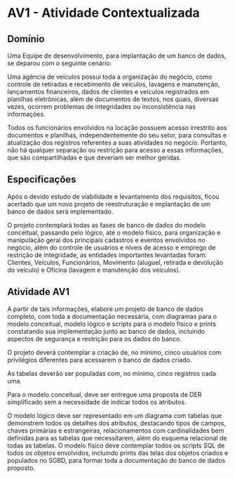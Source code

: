 # AV1 - Atividade Contextualizada

## Domínio

Uma Equipe de desenvolvimento, para implantação de um banco de dados, se deparou com o seguinte cenário:

Uma agência de veículos possui toda a organização do negócio, como controle de retiradas e recebimento de veículos, lavagens e manutenção, lançamentos financeiros, dados de clientes e veículos registrados em planilhas eletrônicas, além de documentos de textos, nos quais, diversas vezes, ocorrem problemas de integridades ou inconsistência nas informações.

Todos os funcionários envolvidos na locação possuem acesso irrestrito aos documentos e planilhas, independentemente do seu setor, para consultas e atualização dos registros referentes a suas atividades no negócio. Portanto, não há qualquer separação ou restrição para acesso a essas informações, que são compartilhadas e que deveriam ser melhor geridas.

## Especificações

Após o devido estudo de viabilidade e levantamento dos requisitos, ficou acertado que um novo projeto de reestruturação e implantação de um banco de dados será implementado.

O projeto contemplará todas as fases de banco de dados do modelo conceitual, passando pelo lógico, até o modelo físico, para organização e manipulação geral dos principais cadastros e eventos envolvidos no negócio, além do controle de usuários e níveis de acesso e emprego de restrição de integridade, as entidades importantes levantadas foram: Clientes, Veículos, Funcionários, Movimento (aluguel, retirada e devolução do veículo) e Oficina (lavagem e manutenção dos veículos).

## Atividade AV1

A partir de tais informações, elabore um projeto de banco de dados completo, com toda a documentação necessária, com diagramas para o modelo conceitual, modelo lógico e scripts para o modelo físico e prints constatando sua implementação junto ao banco de dados, incluindo aspectos de segurança e restrição para os dados do banco.

O projeto deverá contemplar a criação de, no mínimo, cinco usuários com privilégios diferentes para acessarem o banco de dados criado.

As tabelas deverão ser populadas com, no mínimo, cinco registros cada uma.

Para o modelo conceitual, deve ser entregue uma proposta de DER simplificado sem a necessidade de indicar todos os atributos.

O modelo lógico deve ser representado em um diagrama com tabelas que demonstrem todos os detalhes dos atributos, destacando tipos de campos, chaves primárias e estrangeiras, relacionamentos com cardinalidades bem definidas para as tabelas que necessitarem, além do esquema relacional de todas as tabelas.
O modelo físico deve contemplar todos os scripts SQL de todos os objetos envolvidos, incluindo prints das telas dos objetos criados e populados no SGBD, para formar toda a documentação do banco de dados proposto.
